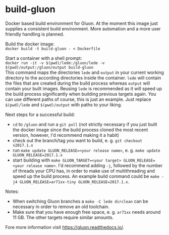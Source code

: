 # build-gluon
Docker based build environment for Gluon. At the moment this image just supplies a consistent build environment. More automation and a more user friendly handling is planned.

Build the docker image:  
`docker build -t build-gluon - < Dockerfile`

Start a container with a shell prompt:  
`docker run -it -v $(pwd)/lede:/gluon/lede -v $(pwd)/output:/gluon/output build-gluon`  
This command maps the directories `lede` and `output` in your current working directory to the according directories inside the container. `lede` will contain the files that are created during the build process whereas `output` will contain your built images. Reusing `lede` is recommended as it will speed up the build process significantly when building previous targets again. 
You can use different paths of course, this is just an example. Just replace `$(pwd)/lede` and `$(pwd)/output` with paths to your liking.

Next steps for a successful build:
* `cd` to `/gluon` and run a `git pull` (not strictly necessary if you just built the docker image since the build process cloned the most recent version, however, I'd recommend making it a habit)
* check out the branch/tag you want to build, e. g. `git checkout v2017.1.x`
* run `make update GLUON_RELEASE=<your release name>`, e. g. `make update GLUON_RELEASE=2017.1.x`
* start building with `make GLUON_TARGET=<your target> GLUON_RELEASE=<your release name>`. I'd recommend adding `-j`, followed by the number of threads your CPU has, in order to make use of multithreading and speed up the build process. An example build command could be `make -j4 GLUON_RELEASE=ar71xx-tiny GLUON_RELEASE=2017.1.x`.

Notes:  
* When switching Gluon branches a `make -C lede dirclean` can be necessary in order to remove an old toolchain.
* Make sure that you have enough free space, e. g. `ar71xx` needs around 11 GB. The other targets require similar amounts.

Fore more information visit https://gluon.readthedocs.io/.
